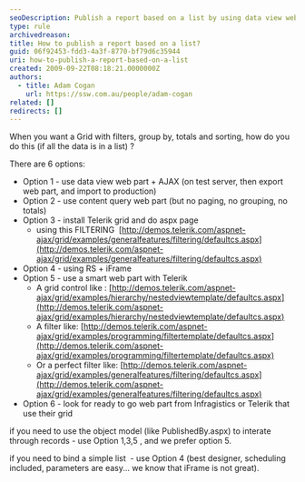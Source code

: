 ```yaml
---
seoDescription: Publish a report based on a list by using data view web part + AJAX or install Telerik grid and do aspx page with filtering, grouping, totals, and sorting.
type: rule
archivedreason:
title: How to publish a report based on a list?
guid: 06f92453-fdd3-4a3f-8770-bf79d6c35944
uri: how-to-publish-a-report-based-on-a-list
created: 2009-09-22T08:18:21.0000000Z
authors:
  - title: Adam Cogan
    url: https://ssw.com.au/people/adam-cogan
related: []
redirects: []
---
```


When you want a Grid with filters, group by, totals and sorting, how do you do this (if all the data is in a list) ?

<!--endintro-->

There are 6 options:

- Option 1 - use data view web part + AJAX (on test server, then export web part, and import to production)
- Option 2 - use content query web part (but no paging, no grouping, no totals)
- Option 3 - install Telerik grid and do aspx page
  - using this FILTERING  [http://demos.telerik.com/aspnet-ajax/grid/examples/generalfeatures/filtering/defaultcs.aspx](http://demos.telerik.com/aspnet-ajax/grid/examples/generalfeatures/filtering/defaultcs.aspx)
- Option 4 - using RS + iFrame
- Option 5 - use a smart web part with Telerik
  - A grid control like : [http://demos.telerik.com/aspnet-ajax/grid/examples/hierarchy/nestedviewtemplate/defaultcs.aspx](http://demos.telerik.com/aspnet-ajax/grid/examples/hierarchy/nestedviewtemplate/defaultcs.aspx)
  - A filter like: [http://demos.telerik.com/aspnet-ajax/grid/examples/programming/filtertemplate/defaultcs.aspx](http://demos.telerik.com/aspnet-ajax/grid/examples/programming/filtertemplate/defaultcs.aspx)
  - Or a perfect filter like: [http://demos.telerik.com/aspnet-ajax/grid/examples/generalfeatures/filtering/defaultcs.aspx](http://demos.telerik.com/aspnet-ajax/grid/examples/generalfeatures/filtering/defaultcs.aspx)
- Option 6 - look for ready to go web part from Infragistics or Telerik that use their grid

if you need to use the object model (like PublishedBy.aspx) to interate through records - use Option 1,3,5 , and we prefer option 5.

if you need to bind a simple list  - use Option 4 (best designer, scheduling included, parameters are easy... we know that iFrame is not great).
